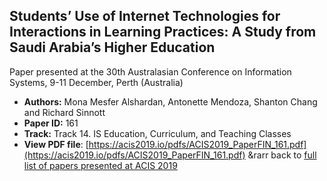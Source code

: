 ## Students’ Use of Internet Technologies for Interactions in Learning Practices: A Study from Saudi Arabia’s Higher Education

Paper presented at the 30th Australasian Conference on Information Systems, 9-11 December, Perth (Australia)
- **Authors:** Mona Mesfer Alshardan, Antonette Mendoza, Shanton Chang and Richard Sinnott
- **Paper ID:** 161
- **Track:** Track 14. IS Education, Curriculum, and Teaching Classes
- **View PDF file**: [https://acis2019.io/pdfs/ACIS2019_PaperFIN_161.pdf](https://acis2019.io/pdfs/ACIS2019_PaperFIN_161.pdf)
&rarr back to [full list of papers presented at ACIS 2019](https://acis2019.io/)